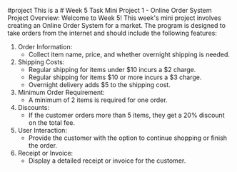 #project
This is a # Week 5 Task
Mini Project 1 - Online Order System
Project Overview:
Welcome to Week 5! This week's mini project involves creating an Online Order System for a market. The program is designed to take orders from the internet and should include the following features:
1. Order Information:
    - Collect item name, price, and whether overnight shipping is needed.
2. Shipping Costs:
    - Regular shipping for items under $10 incurs a $2 charge.
    - Regular shipping for items $10 or more incurs a $3 charge.
    - Overnight delivery adds $5 to the shipping cost.
3. Minimum Order Requirement:
    - A minimum of 2 items is required for one order.
4. Discounts:
    - If the customer orders more than 5 items, they get a 20% discount on the total fee.
5. User Interaction:
    - Provide the customer with the option to continue shopping or finish the order.
6. Receipt or Invoice:
    - Display a detailed receipt or invoice for the customer.
      
